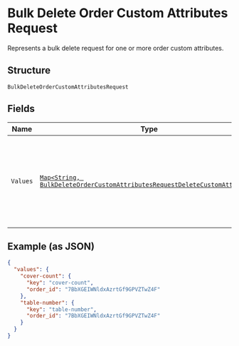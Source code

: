 
# Bulk Delete Order Custom Attributes Request

Represents a bulk delete request for one or more order custom attributes.

## Structure

`BulkDeleteOrderCustomAttributesRequest`

## Fields

| Name | Type | Tags | Description | Getter |
|  --- | --- | --- | --- | --- |
| `Values` | [`Map<String, BulkDeleteOrderCustomAttributesRequestDeleteCustomAttribute>`](../../doc/models/bulk-delete-order-custom-attributes-request-delete-custom-attribute.md) | Required | A map of requests that correspond to individual delete operations for custom attributes. | Map<String, BulkDeleteOrderCustomAttributesRequestDeleteCustomAttribute> getValues() |

## Example (as JSON)

```json
{
  "values": {
    "cover-count": {
      "key": "cover-count",
      "order_id": "7BbXGEIWNldxAzrtGf9GPVZTwZ4F"
    },
    "table-number": {
      "key": "table-number",
      "order_id": "7BbXGEIWNldxAzrtGf9GPVZTwZ4F"
    }
  }
}
```

